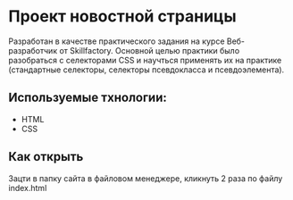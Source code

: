 # Проект новостной страницы

Разработан в качестве практического задания на курсе Веб-разработчик от Skillfactory. Основной целью практики было разобраться с селекторами CSS и научться применять их на практике (стандартные селекторы, селекторы псевдокласса и псевдоэлемента).

## Используемые тхнологии:
* HTML
* CSS

## Как открыть
Зацти в папку сайта в файловом менеджере, кликнуть 2 раза по файлу index.html

